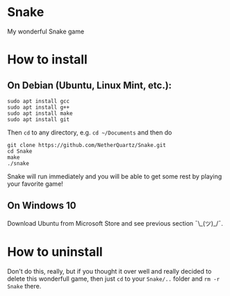 # Snake
My wonderful Snake game

# How to install
## On Debian (Ubuntu, Linux Mint, etc.):
```
sudo apt install gcc
sudo apt install g++
sudo apt install make
sudo apt install git
```
Then `cd` to any directory, e.g. `cd ~/Documents` and then do
```
git clone https://github.com/NetherQuartz/Snake.git
cd Snake
make
./snake
```
Snake will run immediately and you will be able to get some rest by playing your favorite game!

## On Windows 10
Download Ubuntu from Microsoft Store and see previous section ¯\\\_(ツ)\_/¯.

# How to uninstall
Don't do this, really, but if you thought it over well and really decided to delete this wonderfull game, then just ```cd``` to your `Snake/..` folder and `rm -r Snake` there.

